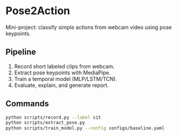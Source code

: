 # Pose2Action

Mini-project: classify simple actions from webcam video using pose keypoints.

## Pipeline
1. Record short labeled clips from webcam.
2. Extract pose keypoints with MediaPipe.
3. Train a temporal model (MLP/LSTM/TCN).
4. Evaluate, explain, and generate report.

## Commands
```bash
python scripts/record.py --label sit
python scripts/extract_pose.py
python scripts/train_model.py --config configs/baseline.yaml
```
